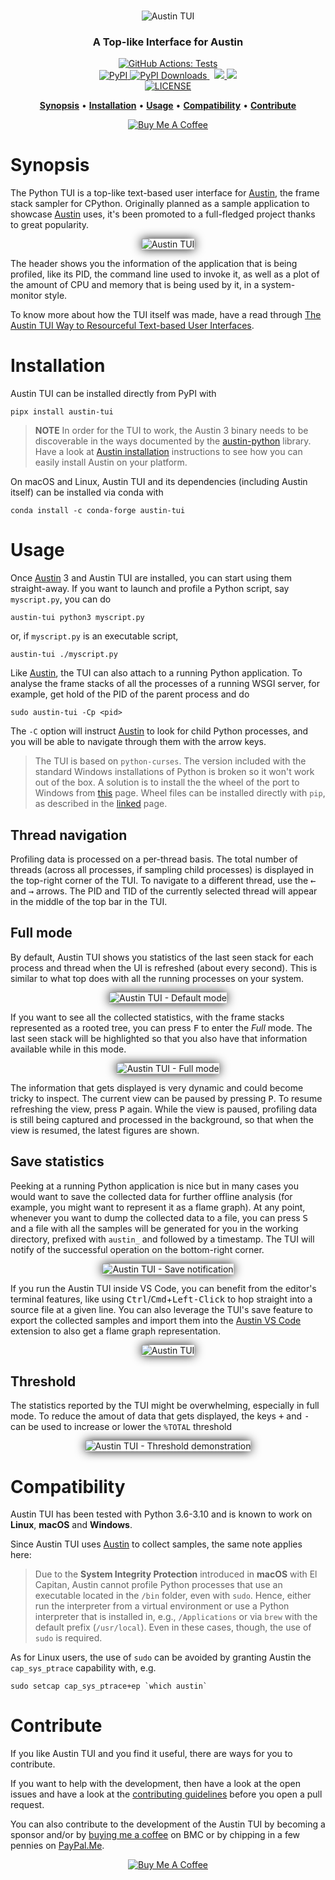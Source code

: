 <p align="center">
  <br><img src="art/logo.png" alt="Austin TUI" /><br>
</p>

<h3 align="center">A Top-like Interface for Austin</h3>


<p align="center">
  <a href="https://github.com/P403n1x87/austin-tui/actions?workflow=Tests">
    <img src="https://github.com/P403n1x87/austin-tui/workflows/Tests/badge.svg"
         alt="GitHub Actions: Tests">
  </a>
  <br/>
  <!-- <a href="https://travis-ci.org/P403n1x87/austin-tui">
    <img src="https://travis-ci.org/P403n1x87/austin-tui.svg?branch=master"
         alt="Travis CI">
  </a>
  <a href="https://codecov.io/gh/P403n1x87/austin-tui">
    <img src="https://codecov.io/gh/P403n1x87/austin-tui/branch/master/graph/badge.svg"
         alt="Codecov">
  </a> -->
  <a href="https://pypi.org/project/austin-tui/">
    <img src="https://img.shields.io/pypi/v/austin-tui.svg"
         alt="PyPI">
  </a>
  <a href="https://pypi.org/project/austin-tui/">
    <img src="https://static.pepy.tech/personalized-badge/austin-tui?period=total&units=international_system&left_color=grey&right_color=blue&left_text=downloads"
         alt="PyPI Downloads">
  </a>
  &nbsp;
  <a href="https://anaconda.org/conda-forge/austin-tui">
    <img src="https://anaconda.org/conda-forge/austin-tui/badges/version.svg" />
  </a>
  <a href="https://anaconda.org/conda-forge/austin-tui">
    <img src="https://anaconda.org/conda-forge/austin-tui/badges/downloads.svg" />
  </a>
  
  <br/>
  
  <a href="https://github.com/P403n1x87/austin-tui/blob/master/LICENSE.md">
    <img src="https://img.shields.io/badge/license-GPLv3-ff69b4.svg"
         alt="LICENSE">
  </a>
</p>

<p align="center">
  <a href="#synopsis"><b>Synopsis</b></a>&nbsp;&bull;
  <a href="#installation"><b>Installation</b></a>&nbsp;&bull;
  <a href="#usage"><b>Usage</b></a>&nbsp;&bull;
  <a href="#compatibility"><b>Compatibility</b></a>&nbsp;&bull;
  <a href="#contribute"><b>Contribute</b></a>
</p>

<p align="center">
  <a
    href="https://www.buymeacoffee.com/Q9C1Hnm28"
    target="_blank">
  <img
    src="https://www.buymeacoffee.com/assets/img/custom_images/orange_img.png"
    alt="Buy Me A Coffee" />
  </a>
</p>

# Synopsis

The Python TUI is a top-like text-based user interface for [Austin], the frame
stack sampler for CPython. Originally planned as a sample application to
showcase [Austin] uses, it's been promoted to a full-fledged project thanks to
great popularity.

<p align="center">
  <img src="art/austin-tui.gif"
       style="box-shadow: #111 0px 0px 16px;"
       alt="Austin TUI" />
</p>

The header shows you the information of the application that is being profiled,
like its PID, the command line used to invoke it, as well as a plot of the
amount of CPU and memory that is being used by it, in a system-monitor style.

To know more about how the TUI itself was made, have a read through [The Austin
TUI Way to Resourceful Text-based User Interfaces].

# Installation

Austin TUI can be installed directly from PyPI with

~~~ console
pipx install austin-tui
~~~

> **NOTE** In order for the TUI to work, the Austin 3 binary needs to be
> discoverable in the ways documented by the [austin-python] library. Have a
> look at [Austin installation] instructions to see how you can easily install
> Austin on your platform.

On macOS and Linux, Austin TUI and its dependencies (including Austin itself) 
can be installed via conda with

~~~ console
conda install -c conda-forge austin-tui
~~~

# Usage

Once [Austin] 3 and Austin TUI are installed, you can start using them
straight-away. If you want to launch and profile a Python script, say
`myscript.py`, you can do

~~~ console
austin-tui python3 myscript.py
~~~

or, if `myscript.py` is an executable script,

~~~ console
austin-tui ./myscript.py
~~~

Like [Austin], the TUI can also attach to a running Python application. To
analyse the frame stacks of all the processes of a running WSGI server, for
example, get hold of the PID of the parent process and do

~~~ console
sudo austin-tui -Cp <pid>
~~~

The `-C` option will instruct [Austin] to look for child Python processes, and you
will be able to navigate through them with the arrow keys.

> The TUI is based on `python-curses`. The version included with the standard
> Windows installations of Python is broken so it won't work out of the box. A
> solution is to install the the wheel of the port to Windows from
> [this](https://www.lfd.uci.edu/~gohlke/pythonlibs/#curses) page. Wheel files
> can be installed directly with `pip`, as described in the
> [linked](https://pip.pypa.io/en/latest/user_guide/#installing-from-wheels)
> page.

## Thread navigation

Profiling data is processed on a per-thread basis. The total number of threads
(across all processes, if sampling child processes) is displayed in the
top-right corner of the TUI. To navigate to a different thread, use the
<kbd>&larr;</kbd> and <kbd>&rarr;</kbd> arrows. The PID and TID of the currently
selected thread will appear in the middle of the top bar in the TUI.


## Full mode

By default, Austin TUI shows you statistics of the last seen stack for each
process and thread when the UI is refreshed (about every second). This is
similar to what top does with all the running processes on your system.

<p align="center">
  <img src="art/austin-tui-normal-mode.png"
       style="box-shadow: #111 0px 0px 16px;"
       alt="Austin TUI - Default mode" />
</p>

If you want to see all the collected statistics, with the frame stacks
represented as a rooted tree, you can press <kbd>F</kbd> to enter the _Full_
mode. The last seen stack will be highlighted so that you also have that
information available while in this mode.

<p align="center">
  <img src="art/austin-tui-full-mode.png"
       style="box-shadow: #111 0px 0px 16px;"
       alt="Austin TUI - Full mode" />
</p>

The information that gets displayed is very dynamic and could become tricky to
inspect. The current view can be paused by pressing <kbd>P</kbd>. To resume
refreshing the view, press <kbd>P</kbd> again. While the view is paused,
profiling data is still being captured and processed in the background, so that
when the view is resumed, the latest figures are shown.


## Save statistics

Peeking at a running Python application is nice but in many cases you would want
to save the collected data for further offline analysis (for example, you might
want to represent it as a flame graph). At any point, whenever you want to dump
the collected data to a file, you can press <kbd>S</kbd> and a file with all the
samples will be generated for you in the working directory, prefixed with
`austin_` and followed by a timestamp. The TUI will notify of the successful
operation on the bottom-right corner.

<p align="center">
  <img src="art/austin-tui-save.png"
       style="box-shadow: #111 0px 0px 16px;"
       alt="Austin TUI - Save notification" />
</p>

If you run the Austin TUI inside VS Code, you can benefit from the editor's
terminal features, like using <kbd>Ctrl</kbd>/<kbd>Cmd</kbd>+<kbd>Left-Click</kbd>
to hop straight into a source file at a given line. You can also leverage the
TUI's save feature to export the collected samples and import them into the
[Austin VS Code] extension to also get a flame graph representation.

<p align="center">
  <img src="art/austin-tui-vscode.gif"
       style="box-shadow: #111 0px 0px 16px;"
       alt="Austin TUI" />
</p>

## Threshold

The statistics reported by the TUI might be overwhelming, especially in full
mode. To reduce the amout of data that gets displayed, the keys <kbd>+</kbd> and
<kbd>-</kbd> can be used to increase or lower the `%TOTAL` threshold

<p align="center">
  <img src="art/austin-tui-threshold.png"
       style="box-shadow: #111 0px 0px 16px;"
       alt="Austin TUI - Threshold demonstration" />
</p>


# Compatibility

Austin TUI has been tested with Python 3.6-3.10 and is known to work on
**Linux**, **macOS** and **Windows**.

Since Austin TUI uses [Austin] to collect samples, the same note applies here:

> Due to the **System Integrity Protection** introduced in **macOS** with El
> Capitan, Austin cannot profile Python processes that use an executable located
> in the `/bin` folder, even with `sudo`. Hence, either run the interpreter from
> a virtual environment or use a Python interpreter that is installed in, e.g.,
> `/Applications` or via `brew` with the default prefix (`/usr/local`). Even in
> these cases, though, the use of `sudo` is required.

As for Linux users, the use of `sudo` can be avoided by granting Austin the
`cap_sys_ptrace` capability with, e.g.

~~~ console
sudo setcap cap_sys_ptrace+ep `which austin`
~~~

# Contribute

If you like Austin TUI and you find it useful, there are ways for you to
contribute.

If you want to help with the development, then have a look at the open issues
and have a look at the [contributing guidelines](CONTRIBUTING.md) before you
open a pull request.

You can also contribute to the development of the Austin TUI by becoming a
sponsor and/or by [buying me a coffee](https://www.buymeacoffee.com/Q9C1Hnm28)
on BMC or by chipping in a few pennies on
[PayPal.Me](https://www.paypal.me/gtornetta/1).

<p align="center">
  <a href="https://www.buymeacoffee.com/Q9C1Hnm28"
     target="_blank">
  <img src="https://www.buymeacoffee.com/assets/img/custom_images/orange_img.png"
       alt="Buy Me A Coffee" />
  </a>
</p>


[Austin]: https://github.com/P403n1x87/austin
[austin-python]: https://github.com/P403n1x87/austin-python#installation
[Austin installation]: https://github.com/P403n1x87/austin#installation
[Austin VS Code]: https://marketplace.visualstudio.com/items?itemName=p403n1x87.austin-vscode
[The Austin TUI Way to Resourceful Text-based User Interfaces]: https://p403n1x87.github.io/the-austin-tui-way-to-resourceful-text-based-user-interfaces.html
